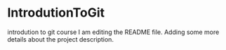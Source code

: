 # IntrodutionToGit
introdution to git course
I am editing the README file. Adding some more details about the project description.
